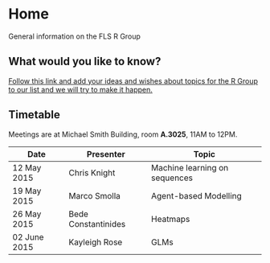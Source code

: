 # Home
General information on the FLS R Group

## What would you like to know?
[Follow this link and add your ideas and wishes about topics for the R Group to our list and we will try to make it happen.](http://www.tricider.com/brainstorming/2ZWeIn6Wf0N)

## Timetable
Meetings are at Michael Smith Building, room **A.3025**, 11AM to 12PM.


|Date | Presenter | Topic |
|------------- | -------------|------------|
|12 May 2015| Chris Knight | Machine learning on sequences |
|19 May 2015| Marco Smolla | Agent-based Modelling |
|26 May 2015 | Bede Constantinides |Heatmaps |
|02 June 2015| Kayleigh Rose | GLMs |
